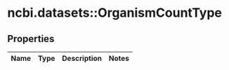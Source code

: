 # ncbi.datasets::OrganismCountType

## Properties
Name | Type | Description | Notes
------------ | ------------- | ------------- | -------------



